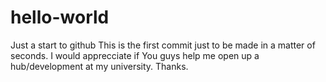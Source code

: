 # hello-world
Just a start to github
This is the first commit just to be made in a matter of seconds. 
I would apprecciate if You guys help me open up a hub/development at my university.
Thanks.
